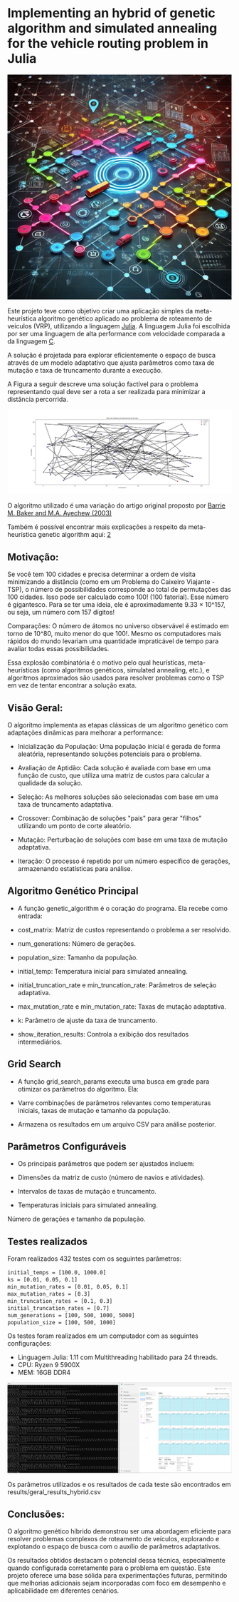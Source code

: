 # Implementing an hybrid of genetic algorithm and simulated annealing for the vehicle routing problem in Julia
![Alt text](images/capa.png)

Este projeto teve como objetivo criar uma aplicação simples da meta-heurística algoritmo genético aplicado ao problema de roteamento de veiculos (VRP), utilizando a linguagem [Julia](https://julialang.org/). A linguagem Julia foi escolhida por ser uma linguagem de alta performance com velocidade comparada a da linguagem [C](https://julialang.org/benchmarks/).

 A solução é projetada para explorar eficientemente o espaço de busca através de um modelo adaptativo que ajusta parâmetros como taxa de mutação e taxa de truncamento durante a execução.

A Figura a seguir descreve uma solução factível para o problema representando qual deve ser a rota a ser realizada para minimizar a distância percorrida.

![Alt text](images/rotas.png)

O algoritmo utilizado é uma variação do artigo original proposto por [Barrie M. Baker and M.A. Ayechew (2003)](https://doi.org/10.1016/S0305-0548(02)00051-5)

Também é possível encontrar mais explicações a respeito da meta-heurística genetic algorithm aqui: [2](https://en.wikipedia.org/wiki/Genetic_algorithm)

## Motivação:

Se você tem 100 cidades e precisa determinar a ordem de visita minimizando a distância (como em um Problema do Caixeiro Viajante - TSP), o número de possibilidades corresponde ao total de permutações das 100 cidades. Isso pode ser calculado como 100! (100 fatorial). Esse número é gigantesco. Para se ter uma ideia, ele é aproximadamente 9.33 × 10^157, ou seja, um número com 157 dígitos!

Comparações:
O número de átomos no universo observável é estimado em torno de 10^80, muito menor do que 100!. Mesmo os computadores mais rápidos do mundo levariam uma quantidade impraticável de tempo para avaliar todas essas possibilidades. 

Essa explosão combinatória é o motivo pelo qual heurísticas, meta-heurísticas (como algoritmos genéticos, simulated annealing, etc.), e algoritmos aproximados são usados para resolver problemas como o TSP em vez de tentar encontrar a solução exata.

## Visão Geral:
O algoritmo implementa as etapas clássicas de um algoritmo genético com adaptações dinâmicas para melhorar a performance:

- Inicialização da População: Uma população inicial é gerada de forma aleatória, representando soluções potenciais para o problema.

- Avaliação de Aptidão: Cada solução é avaliada com base em uma função de custo, que utiliza uma matriz de custos para calcular a qualidade da solução.

- Seleção: As melhores soluções são selecionadas com base em uma taxa de truncamento adaptativa.

- Crossover: Combinação de soluções "pais" para gerar "filhos" utilizando um ponto de corte aleatório.

- Mutação: Perturbação de soluções com base em uma taxa de mutação adaptativa.

- Iteração: O processo é repetido por um número específico de gerações, armazenando estatísticas para análise.


## Algoritmo Genético Principal

- A função genetic_algorithm é o coração do programa. Ela recebe como entrada:

- cost_matrix: Matriz de custos representando o problema a ser resolvido.

- num_generations: Número de gerações.

- population_size: Tamanho da população.

- initial_temp: Temperatura inicial para simulated annealing.

- initial_truncation_rate e min_truncation_rate: Parâmetros de seleção adaptativa.

- max_mutation_rate e min_mutation_rate: Taxas de mutação adaptativa.

- k: Parâmetro de ajuste da taxa de truncamento.

- show_iteration_results: Controla a exibição dos resultados intermediários.

## Grid Search

- A função grid_search_params executa uma busca em grade para otimizar os parâmetros do algoritmo. Ela:

- Varre combinações de parâmetros relevantes como temperaturas iniciais, taxas de mutação e tamanho da população.

- Armazena os resultados em um arquivo CSV para análise posterior.

## Parâmetros Configuráveis

- Os principais parâmetros que podem ser ajustados incluem:

- Dimensões da matriz de custo (número de navios e atividades).

- Intervalos de taxas de mutação e truncamento.

- Temperaturas iniciais para simulated annealing.

Número de gerações e tamanho da população.
## Testes realizados
Foram realizados 432 testes com os seguintes parâmetros:

    initial_temps = [100.0, 1000.0]
    ks = [0.01, 0.05, 0.1]
    min_mutation_rates = [0.01, 0.05, 0.1]
    max_mutation_rates = [0.3]
    min_truncation_rates = [0.1, 0.3]
    initial_truncation_rates = [0.7]
    num_generations = [100, 500, 1000, 5000]
    population_size = [100, 500, 1000]

Os testes foram realizados em um computador com as seguintes configurações:
- Linguagem Julia: 1.11 com Multithreading habilitado para 24 threads. 
- CPU: Ryzen 9 5900X
- MEM: 16GB DDR4

![Alt text](images/system.png)

Os parâmetros utilizados e os resultados de cada teste são encontrados em results/geral_results_hybrid.csv

## Conclusões:
O algoritmo genético híbrido demonstrou ser uma abordagem eficiente para resolver problemas complexos de roteamento de veículos, explorando e explotando o espaço de busca com o auxílio de parâmetros adaptativos. 

Os resultados obtidos destacam o potencial dessa técnica, especialmente quando configurada corretamente para o problema em questão. Este projeto oferece uma base sólida para experimentações futuras, permitindo que melhorias adicionais sejam incorporadas com foco em desempenho e aplicabilidade em diferentes cenários.
